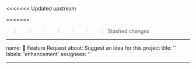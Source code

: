 <<<<<<< Updated upstream
<!--
SPDX-FileCopyrightText: 2023 Melissa LeBlanc-Williams for Adafruit Industries
SPDX-License-Identifier: MIT
-->
=======
>>>>>>> Stashed changes
---
name: 🚀 Feature Request
about: Suggest an idea for this project
title: ''
labels: 'enhancement'
assignees: ''

---

<!-- We keep adding new features and enhancements to Blinka 🚀
and would love ❤ to see what new challenge you have got for us... 🙂 -->
